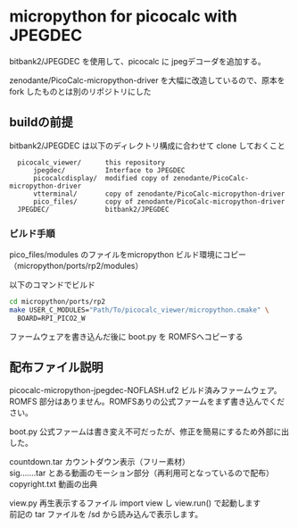 # micropython for picocalc with JPEGDEC
bitbank2/JPEGDEC を使用して、picocalc に jpegデコーダを追加する。

zenodante/PicoCalc-micropython-driver を大幅に改造しているので、原本を fork したものとは別のリポジトリにした


## buildの前提

bitbank2/JPEGDEC は以下のディレクトリ構成に合わせて clone しておくこと

```
  picocalc_viewer/		this repository
      jpegdec/			Interface to JPEGDEC
      picocalcdisplay/	modified copy of zenodante/PicoCalc-micropython-driver
      vtterminal/		copy of zenodante/PicoCalc-micropython-driver
      pico_files/		copy of zenodante/PicoCalc-micropython-driver
  JPEGDEC/			    bitbank2/JPEGDEC
```

### ビルド手順

pico_files/modules のファイルをmicropython ビルド環境にコピー（micropython/ports/rp2/modules）

以下のコマンドでビルド
```sh
cd micropython/ports/rp2
make USER_C_MODULES="Path/To/picocalc_viewer/micropython.cmake" \
  BOARD=RPI_PICO2_W
```

ファームウェアを書き込んだ後に boot.py を ROMFSへコピーする


## 配布ファイル説明

picocalc-micropython-jpegdec-NOFLASH.uf2  ビルド済みファームウェア。 ROMFS 部分はありません。ROMFSありの公式ファームをまず書き込んでください。

boot.py 公式ファームは書き変え不可だったが、修正を簡易にするため外部に出した。

countdown.tar  カウントダウン表示（フリー素材）\
sig.......tar  とある動画のモーション部分（再利用可となっているので配布）\
copyright.txt  動画の出典

view.py  再生表示するファイル  import view し view.run() で起動します\
  前記の tar ファイルを /sd から読み込んで表示します。

